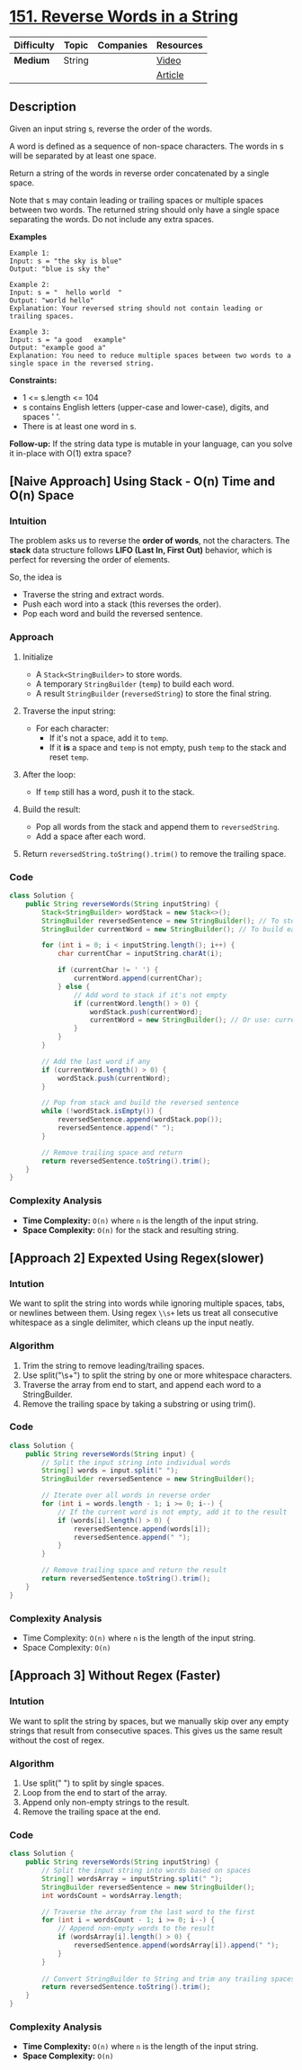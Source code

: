 # [151. Reverse Words in a String](https://leetcode.com/problems/reverse-words-in-a-string/description/)

| Difficulty | Topic  | Companies | Resources   |
| ---------- | ------ | --------- | ----------- |
| **Medium** | String |           | [Video](https://youtu.be/RitppzIdMCo?si=7fF3u25l8W9Swhcz)   |
|            |        |           | [Article](https://www.geeksforgeeks.org/reverse-words-in-a-given-string/) |

## Description
Given an input string s, reverse the order of the words.

A word is defined as a sequence of non-space characters. The words in s will be separated by at least one space.

Return a string of the words in reverse order concatenated by a single space.

Note that s may contain leading or trailing spaces or multiple spaces between two words. The returned string should only have a single space separating the words. Do not include any extra spaces.

**Examples**

```
Example 1:
Input: s = "the sky is blue"
Output: "blue is sky the"

Example 2:
Input: s = "  hello world  "
Output: "world hello"
Explanation: Your reversed string should not contain leading or trailing spaces.

Example 3:
Input: s = "a good   example"
Output: "example good a"
Explanation: You need to reduce multiple spaces between two words to a single space in the reversed string.
```

**Constraints:**

- 1 <= s.length <= 104
- s contains English letters (upper-case and lower-case), digits, and spaces ' '.
- There is at least one word in s.
 

**Follow-up:** If the string data type is mutable in your language, can you solve it in-place with O(1) extra space?


## [Naive Approach] Using Stack - O(n) Time and O(n) Space

### Intuition
The problem asks us to reverse the **order of words**, not the characters. The **stack** data structure follows **LIFO (Last In, First Out)** behavior, which is perfect for reversing the order of elements.

So, the idea is
- Traverse the string and extract words.
- Push each word into a stack (this reverses the order).
- Pop each word and build the reversed sentence.

### Approach
1. Initialize
   - A `Stack<StringBuilder>` to store words.
   - A temporary `StringBuilder` (`temp`) to build each word.
   - A result `StringBuilder` (`reversedString`) to store the final string.

2. Traverse the input string:
   - For each character:
     - If it's not a space, add it to `temp`.
     - If it **is** a space and `temp` is not empty, push `temp` to the stack and reset `temp`.

3. After the loop:
   - If `temp` still has a word, push it to the stack.

4. Build the result:
   - Pop all words from the stack and append them to `reversedString`.
   - Add a space after each word.

5. Return `reversedString.toString().trim()` to remove the trailing space.
   
### Code
```java
class Solution {
    public String reverseWords(String inputString) {
        Stack<StringBuilder> wordStack = new Stack<>();
        StringBuilder reversedSentence = new StringBuilder(); // To store the final result
        StringBuilder currentWord = new StringBuilder(); // To build each word

        for (int i = 0; i < inputString.length(); i++) {
            char currentChar = inputString.charAt(i);

            if (currentChar != ' ') {
                currentWord.append(currentChar);
            } else {
                // Add word to stack if it's not empty
                if (currentWord.length() > 0) {
                    wordStack.push(currentWord);
                    currentWord = new StringBuilder(); // Or use: currentWord.setLength(0);
                }
            }
        }

        // Add the last word if any
        if (currentWord.length() > 0) {
            wordStack.push(currentWord);
        }

        // Pop from stack and build the reversed sentence
        while (!wordStack.isEmpty()) {
            reversedSentence.append(wordStack.pop());
            reversedSentence.append(" ");
        }

        // Remove trailing space and return
        return reversedSentence.toString().trim();
    }
}
```

### Complexity Analysis 

- **Time Complexity:** `O(n)` where `n` is the length of the input string.
- **Space Complexity:** `O(n)` for the stack and resulting string.


## [Approach 2] Expexted Using Regex(slower)

### Intution
We want to split the string into words while ignoring multiple spaces, tabs, or newlines between them. Using regex `\\s+` lets us treat all consecutive whitespace as a single delimiter, which cleans up the input neatly.

### Algorithm
1. Trim the string to remove leading/trailing spaces.
2. Use split("\\s+") to split the string by one or more whitespace characters.
3. Traverse the array from end to start, and append each word to a StringBuilder.
4. Remove the trailing space by taking a substring or using trim().

### Code
```java
class Solution {
    public String reverseWords(String input) {
        // Split the input string into individual words
        String[] words = input.split(" ");
        StringBuilder reversedSentence = new StringBuilder();

        // Iterate over all words in reverse order
        for (int i = words.length - 1; i >= 0; i--) {
            // If the current word is not empty, add it to the result
            if (words[i].length() > 0) {
                reversedSentence.append(words[i]);
                reversedSentence.append(" ");
            }
        }

        // Remove trailing space and return the result
        return reversedSentence.toString().trim();
    }
}
```

### Complexity Analysis 
- Time Complexity: `O(n)` where `n` is the length of the input string.
- Space Complexity: `O(n)`


## [Approach 3] Without Regex (Faster)

### Intution
We want to split the string by spaces, but we manually skip over any empty strings that result from consecutive spaces. This gives us the same result without the cost of regex.

### Algorithm
1. Use split(" ") to split by single spaces.
2. Loop from the end to start of the array.
3. Append only non-empty strings to the result.
4. Remove the trailing space at the end.

### Code
```java
class Solution {
    public String reverseWords(String inputString) {
        // Split the input string into words based on spaces
        String[] wordsArray = inputString.split(" ");
        StringBuilder reversedSentence = new StringBuilder();
        int wordsCount = wordsArray.length;

        // Traverse the array from the last word to the first
        for (int i = wordsCount - 1; i >= 0; i--) {
            // Append non-empty words to the result
            if (wordsArray[i].length() > 0) {
                reversedSentence.append(wordsArray[i]).append(" ");
            }
        }
        
        // Convert StringBuilder to String and trim any trailing spaces
        return reversedSentence.toString().trim();
    }
}
```

### Complexity Analysis 

- **Time Complexity:** `O(n)` where `n` is the length of the input string.
- **Space Complexity:** `O(n)`


